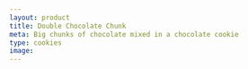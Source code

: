 ```yaml
---
layout: product
title: Double Chocolate Chunk
meta: Big chunks of chocolate mixed in a chocolate cookie
type: cookies
image: 
---
```



